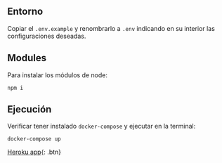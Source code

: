 ## Entorno
Copiar el `.env.example` y renombrarlo a `.env` indicando en su interior las configuraciones deseadas.
## Modules
Para instalar los módulos de node:
```
npm i
```

## Ejecución

Verificar tener instalado `docker-compose` y ejecutar en la terminal:

```
docker-compose up
```

[Heroku app](https://fiuumber-gateway-1.herokuapp.com/){: .btn}
